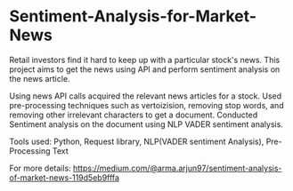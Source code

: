 # Sentiment-Analysis-for-Market-News

Retail investors find it hard to keep up with a particular stock's news.
This project aims to get the news using API and perform sentiment analysis on the news article.

Using news API calls acquired the relevant news articles for a stock.
Used pre-processing techniques such as vertoizision, removing stop words, and removing other irrelevant characters to get a document.
Conducted Sentiment analysis on the document using NLP VADER sentiment analysis.


Tools used: Python, Request library, NLP(VADER sentiment Analysis), Pre-Processing Text

For more details: https://medium.com/@arma.arjun97/sentiment-analysis-of-market-news-119d5eb9fffa
